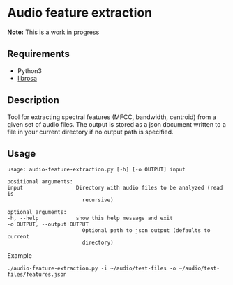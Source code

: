 Audio feature extraction
========================

**Note:** This is a work in progress

Requirements
------------

* Python3
* [librosa](https://github.com/librosa/librosa)

Description
-----------

Tool for extracting spectral features (MFCC, bandwidth, centroid) from a given set of audio files.
The output is stored as a json document written to a file in your current directory if no output path is specified.

Usage
-----

    usage: audio-feature-extraction.py [-h] [-o OUTPUT] input

    positional arguments:
    input                 Directory with audio files to be analyzed (read is
                            recursive)

    optional arguments:
    -h, --help            show this help message and exit
    -o OUTPUT, --output OUTPUT
                            Optional path to json output (defaults to current
                            directory)

Example

    ./audio-feature-extraction.py -i ~/audio/test-files -o ~/audio/test-files/features.json
